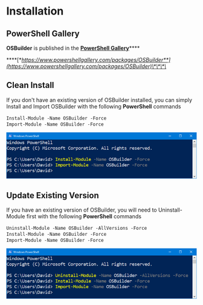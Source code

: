 # Installation

## PowerShell Gallery

**OSBuilder** is published in the [**PowerShell Gallery**](https://www.powershellgallery.com/)\*\*\*\*

\*\*\*\*[**https://www.powershellgallery.com/packages/OSBuilder**](https://www.powershellgallery.com/packages/OSBuilder)\*\*\*\*

## Clean Install

If you don't have an existing version of OSBuilder installed, you can simply Install and Import OSBuilder with the following **PowerShell** commands

```text
Install-Module -Name OSBuilder -Force
Import-Module -Name OSBuilder -Force
```

![](../../.gitbook/assets/2019-02-09_22-17-02.png)

## Update Existing Version

If you have an existing version of OSBuilder, you will need to Uninstall-Module first with the following **PowerShell** commands

```text
Uninstall-Module -Name OSBuilder -AllVersions -Force
Install-Module -Name OSBuilder -Force
Import-Module -Name OSBuilder -Force
```

![](../../.gitbook/assets/2019-02-09_22-17-10.png)

